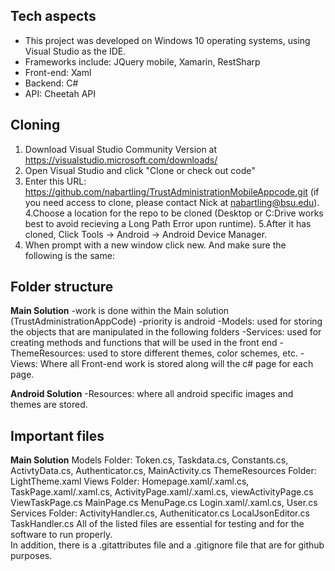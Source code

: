 ## **Tech aspects**
- This project was developed on Windows 10 operating systems, using Visual Studio as the IDE.
- Frameworks include: JQuery mobile, Xamarin, RestSharp
- Front-end: Xaml 
- Backend: C#
- API: Cheetah API

## **Cloning**
1. Download Visual Studio Community Version at https://visualstudio.microsoft.com/downloads/
2. Open Visual Studio and click "Clone or check out code"
3. Enter this URL: https://github.com/nabartling/TrustAdministrationMobileAppcode.git (if you need access to clone, please contact Nick at nabartling@bsu.edu).
4.Choose a location for the repo to be cloned (Desktop or C:Drive works best to avoid recieving a Long Path Error upon runtime).
5.After it has cloned, Click Tools -> Android -> Android Device Manager.
6. When prompt with a new window click new. And make sure the following is the same:

## **Folder structure**
**Main Solution** 
-work is done within the Main solution (TrustAdministrationAppCode) 
-priority is android 
-Models: used for storing the objects that are manipulated in the following folders 
-Services: used for creating methods and functions that will be used in the front end
-ThemeResources: used to store different themes, color schemes, etc.
-Views: Where all Front-end work is stored along will the c# page for each page. 

**Android Solution** 
-Resources: where all android specific images and themes are stored.

## **Important files**
**Main Solution**
Models Folder: Token.cs, Taskdata.cs, Constants.cs, ActivtyData.cs, Authenticator.cs, MainActivity.cs 
ThemeResources Folder: LightTheme.xaml
Views Folder: Homepage.xaml/.xaml.cs, TaskPage.xaml/.xaml.cs, ActivityPage.xaml/.xaml.cs, viewActivityPage.cs ViewTaskPage.cs MainPage.cs MenuPage.cs Login.xaml/.xaml.cs, User.cs 
Services Folder: ActivityHandler.cs, Autheniticator.cs LocalJsonEditor.cs TaskHandler.cs
All of the listed files are essential for testing and for the software to run properly.  
In addition, there is a .gitattributes file and a .gitignore file that are for github purposes. 
